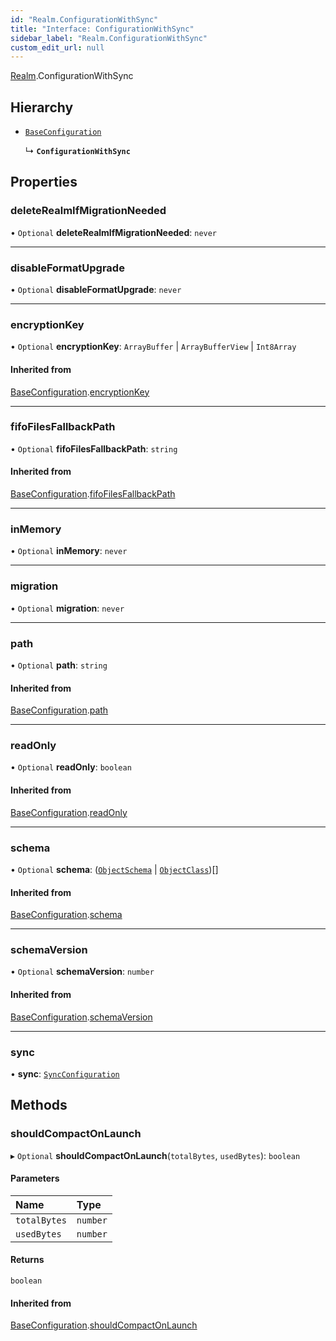 ```yaml
---
id: "Realm.ConfigurationWithSync"
title: "Interface: ConfigurationWithSync"
sidebar_label: "Realm.ConfigurationWithSync"
custom_edit_url: null
---
```


[Realm](../namespaces/Realm).ConfigurationWithSync

## Hierarchy

- [`BaseConfiguration`](Realm.BaseConfiguration)

  ↳ **`ConfigurationWithSync`**

## Properties

### deleteRealmIfMigrationNeeded

• `Optional` **deleteRealmIfMigrationNeeded**: `never`

___

### disableFormatUpgrade

• `Optional` **disableFormatUpgrade**: `never`

___

### encryptionKey

• `Optional` **encryptionKey**: `ArrayBuffer` \| `ArrayBufferView` \| `Int8Array`

#### Inherited from

[BaseConfiguration](Realm.BaseConfiguration).[encryptionKey](Realm.BaseConfiguration#encryptionkey)

___

### fifoFilesFallbackPath

• `Optional` **fifoFilesFallbackPath**: `string`

#### Inherited from

[BaseConfiguration](Realm.BaseConfiguration).[fifoFilesFallbackPath](Realm.BaseConfiguration#fifofilesfallbackpath)

___

### inMemory

• `Optional` **inMemory**: `never`

___

### migration

• `Optional` **migration**: `never`

___

### path

• `Optional` **path**: `string`

#### Inherited from

[BaseConfiguration](Realm.BaseConfiguration).[path](Realm.BaseConfiguration#path)

___

### readOnly

• `Optional` **readOnly**: `boolean`

#### Inherited from

[BaseConfiguration](Realm.BaseConfiguration).[readOnly](Realm.BaseConfiguration#readonly)

___

### schema

• `Optional` **schema**: ([`ObjectSchema`](Realm.ObjectSchema) \| [`ObjectClass`](Realm.ObjectClass))[]

#### Inherited from

[BaseConfiguration](Realm.BaseConfiguration).[schema](Realm.BaseConfiguration#schema)

___

### schemaVersion

• `Optional` **schemaVersion**: `number`

#### Inherited from

[BaseConfiguration](Realm.BaseConfiguration).[schemaVersion](Realm.BaseConfiguration#schemaversion)

___

### sync

• **sync**: [`SyncConfiguration`](../namespaces/Realm#syncconfiguration)

## Methods

### shouldCompactOnLaunch

▸ `Optional` **shouldCompactOnLaunch**(`totalBytes`, `usedBytes`): `boolean`

#### Parameters

| Name | Type |
| :------ | :------ |
| `totalBytes` | `number` |
| `usedBytes` | `number` |

#### Returns

`boolean`

#### Inherited from

[BaseConfiguration](Realm.BaseConfiguration).[shouldCompactOnLaunch](Realm.BaseConfiguration#shouldcompactonlaunch)
